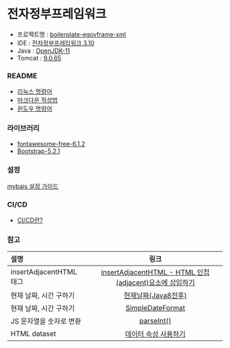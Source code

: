 # 전자정부프레임워크
* 프로젝트명 : [boilerplate-egovframe-xml](https://github.com/leedokchidok19/boilerplate-egovframe-xml)
* IDE : [전자정부프레임워크 3.10](https://www.egovframe.go.kr/home/sub.do?menuNo=41)
* Java : [OpenJDK-11](https://jdk.java.net/java-se-ri/11)
* Tomcat : [9.0.65](https://tomcat.apache.org/download-90.cgi#9.0.65)

### README
* [리눅스 명령어](/readme/command-linux.md)
* [마크다운 작성법](/readme/markdown.md)
* [윈도우 명령어](/readme/command-window.md)

### 라이브러리
* [fontawesome-free-6.1.2](https://fontawesome.com/start)
* [Bootstrap-5.2.1](https://getbootstrap.com/docs/5.2/getting-started/download/)

### 설정
[mybais 설정 가이드](https://www.egovframe.go.kr/wiki/doku.php?id=egovframework:rte2:psl:dataaccess:mybatisguide)

### CI/CD
* [CI/CD란?](https://seosh817.tistory.com/104)

### 참고
|					설명			|										   링크													|
|:------------------------------|:---------------------------------------------------------------------------------------------:|
|	insertAdjacentHTML 태그		|		[insertAdjacentHTML - HTML 인접(adjacent)요소에 삽입하기](https://webclub.tistory.com/535)	|
|	현재 날짜, 시간 구하기			|		[현재날짜(Java8전후)](https://hianna.tistory.com/607)										|
|	현재 날짜, 시간 구하기			|		[SimpleDateFormat](https://the-illusionist.me/41)										|
|	JS 문자열을 숫자로 변환			|		[parseInt()](https://developer.mozilla.org/ko/docs/Web/JavaScript/Reference/Global_Objects/parseInt#%EB%8D%94_%EC%97%84%EA%B2%A9%ED%95%9C_%ED%8C%8C%EC%8B%B1_%ED%95%A8%EC%88%98)	|
|	HTML dataset				|		[데이터 속성 사용하기](https://developer.mozilla.org/ko/docs/Learn/HTML/Howto/Use_data_attributes)	|
